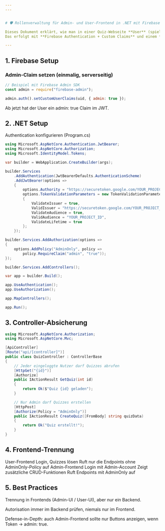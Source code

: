 ```yaml
---
---


# 🛡️ Rollenverwaltung für Admin- und User-Frontend in .NET mit Firebase

Dieses Dokument erklärt, wie man in einer Quiz-Webseite **User** (spielen) und **Admin** (Quizzes erstellen/bearbeiten) trennt.  
Das erfolgt mit **Firebase Authentication + Custom Claims** und einem **einzigen Backend**.

---
```


## 1. Firebase Setup

### Admin-Claim setzen (einmalig, serverseitig)
```js
// Beispiel mit Firebase Admin SDK
const admin = require("firebase-admin");

admin.auth().setCustomUserClaims(uid, { admin: true });
```

Ab jetzt hat der User ein admin: true Claim im JWT.

## 2. .NET Setup
Authentication konfigurieren (Program.cs)

```cs
using Microsoft.AspNetCore.Authentication.JwtBearer;
using Microsoft.AspNetCore.Authorization;
using Microsoft.IdentityModel.Tokens;

var builder = WebApplication.CreateBuilder(args);

builder.Services
    .AddAuthentication(JwtBearerDefaults.AuthenticationScheme)
    .AddJwtBearer(options =>
    {
        options.Authority = "https://securetoken.google.com/YOUR_PROJECT_ID";
        options.TokenValidationParameters = new TokenValidationParameters
        {
            ValidateIssuer = true,
            ValidIssuer = "https://securetoken.google.com/YOUR_PROJECT_ID",
            ValidateAudience = true,
            ValidAudience = "YOUR_PROJECT_ID",
            ValidateLifetime = true
        };
    });

builder.Services.AddAuthorization(options =>
{
    options.AddPolicy("AdminOnly", policy =>
        policy.RequireClaim("admin", "true"));
});

builder.Services.AddControllers();

var app = builder.Build();

app.UseAuthentication();
app.UseAuthorization();

app.MapControllers();

app.Run();
```

## 3. Controller-Absicherung

```csharp
using Microsoft.AspNetCore.Authorization;
using Microsoft.AspNetCore.Mvc;

[ApiController]
[Route("api/[controller]")]
public class QuizController : ControllerBase
{
    // Jeder eingeloggte Nutzer darf Quizzes abrufen
    [HttpGet("{id}")]
    [Authorize]
    public IActionResult GetQuiz(int id)
    {
        return Ok($"Quiz {id} geladen");
    }

    // Nur Admin darf Quizzes erstellen
    [HttpPost]
    [Authorize(Policy = "AdminOnly")]
    public IActionResult CreateQuiz([FromBody] string quizData)
    {
        return Ok("Quiz erstellt!");
    }
}
```

## 4. Frontend-Trennung

User-Frontend
Login, Quizzes lösen
Ruft nur die Endpoints ohne AdminOnly-Policy auf
Admin-Frontend
Login mit Admin-Account
Zeigt zusätzliche CRUD-Funktionen
Ruft Endpoints mit AdminOnly auf

## 5. Best Practices

Trennung in Frontends (Admin-UI / User-UI), aber nur ein Backend.

Autorisation immer im Backend prüfen, niemals nur im Frontend.

Defense-in-Depth: auch Admin-Frontend sollte nur Buttons anzeigen, wenn Token → admin: true.